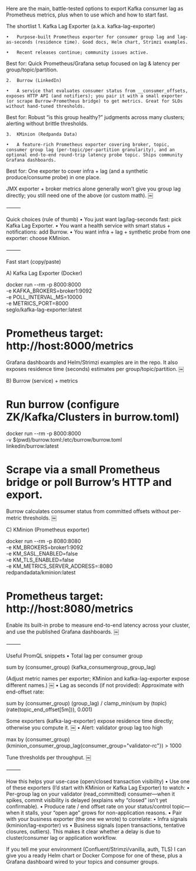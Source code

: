 Here are the main, battle-tested options to export Kafka consumer lag as Prometheus metrics, plus when to use which and how to start fast.

The shortlist
	1.	Kafka Lag Exporter (a.k.a. kafka-lag-exporter)

	•	Purpose-built Prometheus exporter for consumer group lag and lag-as-seconds (residence time). Good docs, Helm chart, Strimzi examples.  ￼
	•	Recent releases continue; community issues active.  ￼
Best for: Quick Prometheus/Grafana setup focused on lag & latency per group/topic/partition.

	2.	Burrow (LinkedIn)

	•	A service that evaluates consumer status from __consumer_offsets, exposes HTTP API (and notifiers); you pair it with a small exporter (or scrape Burrow-Prometheus bridge) to get metrics. Great for SLOs without hand-tuned thresholds.  ￼
Best for: Robust “is this group healthy?” judgments across many clusters; alerting without brittle thresholds.

	3.	KMinion (Redpanda Data)

	•	A feature-rich Prometheus exporter covering broker, topic, consumer group lag (per-topic/per-partition granularity), and an optional end-to-end round-trip latency probe topic. Ships community Grafana dashboards.  ￼
Best for: One exporter to cover infra + lag (and a synthetic produce/consume probe) in one place.

JMX exporter + broker metrics alone generally won’t give you group lag directly; you still need one of the above (or custom math).  ￼

⸻

Quick choices (rule of thumb)
	•	You just want lag/lag-seconds fast: pick Kafka Lag Exporter.
	•	You want a health service with smart status + notifications: add Burrow.
	•	You want infra + lag + synthetic probe from one exporter: choose KMinion.

⸻

Fast start (copy/paste)

A) Kafka Lag Exporter (Docker)

docker run --rm -p 8000:8000 \
  -e KAFKA_BROKERS=broker1:9092 \
  -e POLL_INTERVAL_MS=10000 \
  -e METRICS_PORT=8000 \
  seglo/kafka-lag-exporter:latest
# Prometheus target: http://host:8000/metrics

Grafana dashboards and Helm/Strimzi examples are in the repo. It also exposes residence time (seconds) estimates per group/topic/partition.  ￼

B) Burrow (service) + metrics

# Run burrow (configure ZK/Kafka/Clusters in burrow.toml)
docker run --rm -p 8000:8000 \
  -v $(pwd)/burrow.toml:/etc/burrow/burrow.toml \
  linkedin/burrow:latest
# Scrape via a small Prometheus bridge or poll Burrow’s HTTP and export.

Burrow calculates consumer status from committed offsets without per-metric thresholds.  ￼

C) KMinion (Prometheus exporter)

docker run --rm -p 8080:8080 \
  -e KM_BROKERS=broker1:9092 \
  -e KM_SASL_ENABLED=false \
  -e KM_TLS_ENABLED=false \
  -e KM_METRICS_SERVER_ADDRESS=:8080 \
  redpandadata/kminion:latest
# Prometheus target: http://host:8080/metrics

Enable its built-in probe to measure end-to-end latency across your cluster, and use the published Grafana dashboards.  ￼

⸻

Useful PromQL snippets
	•	Total lag per consumer group

sum by (consumer_group) (kafka_consumergroup_group_lag)

(Adjust metric names per exporter; KMinion and kafka-lag-exporter expose different names.)  ￼
	•	Lag as seconds (if not provided):
Approximate with end-offset rate:

sum by (consumer_group) (group_lag)
  / clamp_min(sum by (topic) (rate(topic_end_offset[5m])), 0.001)

Some exporters (kafka-lag-exporter) expose residence time directly; otherwise you compute it.  ￼
	•	Alert: validator group lag too high

max by (consumer_group) (kminion_consumer_group_lag{consumer_group="validator-rc"}) > 1000

Tune thresholds per throughput.  ￼

⸻

How this helps your use-case (open/closed transaction visibility)
	•	Use one of these exporters (I’d start with KMinion or Kafka Lag Exporter) to watch:
	•	Per-group lag on your validator (read_committed) consumer—when it spikes, commit visibility is delayed (explains why “closed” isn’t yet confirmable).
	•	Produce rate / end offset rate on your status/control topic—when it stalls, your “open age” grows for non-application reasons.
	•	Pair with your business exporter (the one we wrote) to correlate:
	•	Infra signals (kminion/lag-exporter) vs
	•	Business signals (open transactions, tentative closures, outliers).
This makes it clear whether a delay is due to cluster/consumer lag or application workflow.

If you tell me your environment (Confluent/Strimzi/vanilla, auth, TLS) I can give you a ready Helm chart or Docker Compose for one of these, plus a Grafana dashboard wired to your topics and consumer groups.
